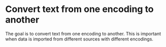 # Convert text from one encoding to another

The goal is to convert text from one encoding to another. 
This is important when data is imported from different 
sources with different encodings.